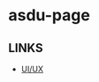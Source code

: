 # asdu-page

## LINKS

- [UI/UX](https://www.figma.com/file/Vld6yw6rr2YrphmBkIfslS/Notice-project?type=design&node-id=86%3A39&t=FI152LRbuqlvJwCz-1)
